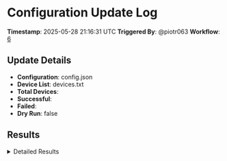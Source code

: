 # Configuration Update Log

**Timestamp**: 2025-05-28 21:16:31 UTC
**Triggered By**: @piotr063
**Workflow**: [6](https://github.com/RTGS-Lab/gems_sensing_db_tools/actions/runs/15310731243)

## Update Details
- **Configuration**: config.json
- **Device List**: devices.txt
- **Total Devices**: 
- **Successful**: 
- **Failed**: 
- **Dry Run**: false

## Results

<details>
<summary>Detailed Results</summary>

```json
{
  "summary": {
    "total_devices": 5,
    "successful": 5,
    "failed": 0,
    "start_time": "2025-05-28T21:14:27.450146",
    "end_time": "2025-05-28T21:16:19.225828",
    "concurrent_threads": 5
  },
  "device_results": [
    {
      "device_id": "e00fce68a6f438202db66432",
      "success": true,
      "attempts": 1,
      "error": null,
      "response_code": "timeout",
      "uid_verified": true,
      "timestamp": "2025-05-28T21:14:27.450507",
      "thread_name": "DeviceUpdater_0"
    },
    {
      "device_id": "e00fce68703585b523f8c2d4",
      "success": true,
      "attempts": 1,
      "error": null,
      "response_code": "timeout",
      "uid_verified": true,
      "timestamp": "2025-05-28T21:14:27.451582",
      "thread_name": "DeviceUpdater_2"
    },
    {
      "device_id": "e00fce680994fb01f8f6edc8",
      "success": true,
      "attempts": 1,
      "error": null,
      "response_code": "timeout",
      "uid_verified": true,
      "timestamp": "2025-05-28T21:14:27.455662",
      "thread_name": "DeviceUpdater_4"
    },
    {
      "device_id": "e00fce68bc39ab5af0fb9795",
      "success": true,
      "attempts": 1,
      "error": null,
      "response_code": "timeout",
      "uid_verified": true,
      "timestamp": "2025-05-28T21:14:27.451029",
      "thread_name": "DeviceUpdater_1"
    },
    {
      "device_id": "e00fce68993765799ef3266f",
      "success": true,
      "attempts": 1,
      "error": null,
      "response_code": "timeout",
      "uid_verified": true,
      "timestamp": "2025-05-28T21:14:27.454400",
      "thread_name": "DeviceUpdater_3"
    }
  ]
}```
</details>
